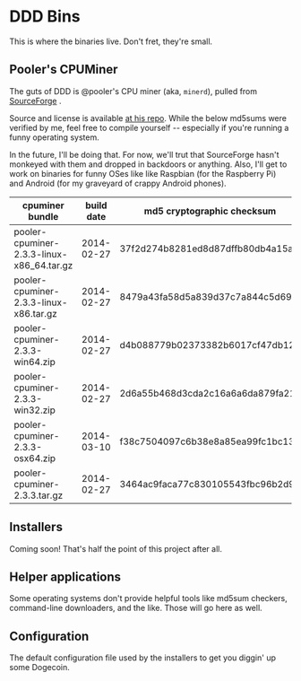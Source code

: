 # DDD Bins

This is where the binaries live. Don't fret, they're small.

## Pooler's CPUMiner

The guts of DDD is @pooler's CPU miner (aka, `minerd`), pulled from
[SourceForge](http://sourceforge.net/projects/cpuminer/files/) .

Source and license is available [at his repo](github.com/pooler/cpuminer). While the below md5sums were verified
by me, feel free to compile yourself -- especially if you're running a funny operating system.

In the future, I'll be doing that. For now, we'll trut that SourceForge hasn't monkeyed with them and dropped
in backdoors or anything. Also, I'll get to work on binaries for funny OSes like like Raspbian (for the
Raspberry Pi) and Android (for my graveyard of crappy Android phones).

cpuminer bundle                            | build date | md5 cryptographic checksum
-------------------------------------------|------------|---------------------------------- 
pooler-cpuminer-2.3.3-linux-x86_64.tar.gz  | 2014-02-27 | 37f2d274b8281ed8d87dffb80db4a15a
pooler-cpuminer-2.3.3-linux-x86.tar.gz     | 2014-02-27 | 8479a43fa58d5a839d37c7a844c5d693
pooler-cpuminer-2.3.3-win64.zip            | 2014-02-27 | d4b088779b02373382b6017cf47db121
pooler-cpuminer-2.3.3-win32.zip            | 2014-02-27 | 2d6a55b468d3cda2c16a6a6da879fa21
pooler-cpuminer-2.3.3-osx64.zip            | 2014-03-10 | f38c7504097c6b38e8a85ea99fc1bc13
pooler-cpuminer-2.3.3.tar.gz               | 2014-02-27 | 3464ac9faca77c830105543fbc96b2d9

## Installers

Coming soon! That's half the point of this project after all.

## Helper applications

Some operating systems don't provide helpful tools like md5sum checkers, command-line downloaders, and the like.
Those will go here as well.

## Configuration

The default configuration file used by the installers to get you diggin' up some Dogecoin.
